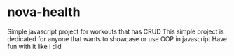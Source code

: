 # nova-health
Simple javascript project for workouts that has CRUD 
This simple project is dedicated for anyone that wants to showcase or use OOP in javascript 
Have fun with it like i did

